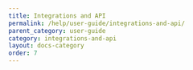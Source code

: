 ```yaml
---
title: Integrations and API
permalink: /help/user-guide/integrations-and-api/
parent_category: user-guide
category: integrations-and-api
layout: docs-category
order: 7
---
```

